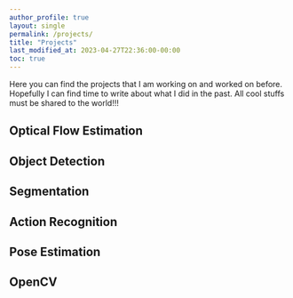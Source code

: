 ```yaml
---
author_profile: true
layout: single
permalink: /projects/
title: "Projects"
last_modified_at: 2023-04-27T22:36:00-00:00
toc: true
---
```


Here you can find the projects that I am working on and worked on before. Hopefully I can find time to write about what I did in the past. All cool stuffs must be shared to the world!!!

## Optical Flow Estimation

## Object Detection

## Segmentation

## Action Recognition

## Pose Estimation

## OpenCV
